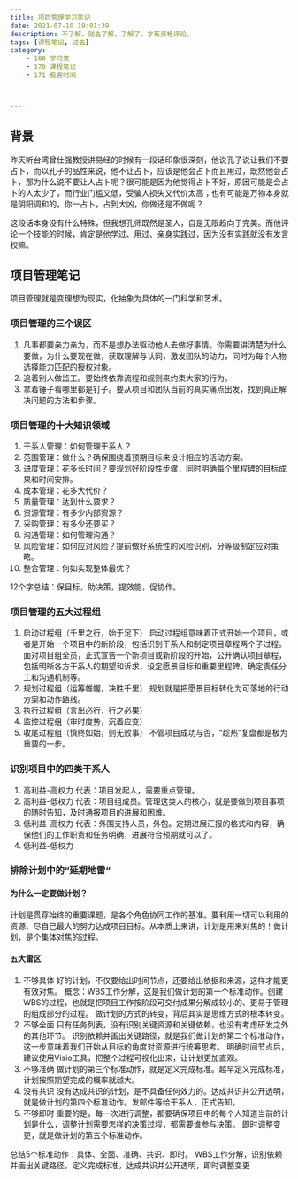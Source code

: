 ```yaml
---
title: 项目管理学习笔记
date: 2021-07-10 19:01:39
description: 不了解，就去了解，了解了，才有资格评论。
tags: [课程笔记, 过去]
category:
    - 100 学习类
    - 170 课程笔记
    - 171 极客时间



---
```






## 背景

昨天听台湾曾仕强教授讲易经的时候有一段话印象很深刻，他说孔子说让我们不要占卜，而以孔子的品性来说，他不让占卜，应该是他会占卜而且用过，既然他会占卜，那为什么说不要让人占卜呢？很可能是因为他觉得占卜不好，原因可能是会占卜的人太少了，而行业门槛又低，受骗人损失又代价太高；也有可能是万物本身就是阴阳调和的，你一占卜，占到大凶，你做还是不做呢？

这段话本身没有什么特殊，但我想孔师既然是圣人，自是无限趋向于完美。而他评论一个技能的时候，肯定是他学过、用过、亲身实践过，因为没有实践就没有发言权嘛。



## 项目管理笔记

项目管理就是变理想为现实，化抽象为具体的一门科学和艺术。

### 项目管理的三个误区
1. 凡事都要亲力亲为，而不是想办法驱动他人去做好事情。你需要讲清楚为什么要做，为什么要现在做，获取理解与认同，激发团队的动力，同时为每个人物选择能力匹配的授权对象。
2. 追着别人做监工。要始终依靠流程和规则来约束大家的行为。
3. 拿着锤子看哪里都是钉子。要从项目和团队当前的真实痛点出发，找到真正解决问题的方法和步骤。

### 项目管理的十大知识领域
1. 干系人管理：如何管理干系人？
2. 范围管理：做什么？确保围绕着预期目标来设计相应的活动方案。
3. 进度管理：花多长时间？要规划好阶段性步骤，同时明确每个里程碑的目标成果和时间安排。
4. 成本管理：花多大代价？
5. 质量管理：达到什么要求？
6. 资源管理：有多少内部资源？
7. 采购管理：有多少还要买？
8. 沟通管理：如何管理沟通？
9. 风险管理：如何应对风险？提前做好系统性的风险识别，分等级制定应对策略。
10. 整合管理：何如实现整体最优？

12个字总结：保目标，助决策，提效能，促协作。

### 项目管理的五大过程组
1. 启动过程组（千里之行，始于足下）
启动过程组意味着正式开始一个项目，或者是开始一个项目中的新阶段，包括识别干系人和制定项目章程两个子过程。
面对项目组全员，正式宣告一个新项目或新阶段的开始，公开确认项目章程，包括明晰各方干系人的期望和诉求，设定愿景目标和重要里程碑，确定责任分工和沟通机制等。
2. 规划过程组（运筹帷幄，决胜千里）
规划就是把愿景目标转化为可落地的行动方案和动作路线。
3. 执行过程组（言出必行，行之必果）
4. 监控过程组（审时度势，沉着应变）
5. 收尾过程组（慎终如始，则无败事）
不管项目成功与否，“趁热”复盘都是极为重要的一步。

### 识别项目中的四类干系人
1. 高利益-高权力
代表：项目发起人，需要重点管理。
2. 高利益-低权力
代表：项目组成员。管理这类人的核心，就是要做到项目事项的随时告知，及时通报项目的进展和困难。
3. 低利益-高权力
代表：外围支持人员，外包。定期进展汇报的格式和内容，确保他们的工作职责和任务明确，进展符合预期就可以了。
4. 低利益-低权力

### 排除计划中的“延期地雷“
#### 为什么一定要做计划？
计划是贯穿始终的重要课题，是各个角色协同工作的基准。要利用一切可以利用的资源、尽自己最大的努力达成项目目标。从本质上来讲，计划是用来对焦的！做计划，是个集体对焦的过程。
#### 五大雷区
1. 不够具体
好的计划，不仅要给出时间节点，还要给出依据和来源，这样才能更有效对焦。
概念：WBS工作分解，这是我们做计划的第一个标准动作。创建WBS的过程，也就是把项目工作按阶段可交付成果分解成较小的、更易于管理的组成部分的过程。
做计划的方式的转变，背后其实是思维方式的根本转变。
2. 不够全面
只有任务列表，没有识别关键资源和关键依赖，也没有考虑研发之外的其他环节。
识别依赖并画出关键路径，就是我们做计划的第二个标准动作，这一步意味着我们开始从目标的角度对资源进行统筹思考。
明确时间节点后，建议使用Visio工具，把整个过程可视化出来，让计划更加直观。
3. 不够准确
做计划的第三个标准动作，就是定义完成标准。越早定义完成标准，计划按照期望完成的概率就越大。
4. 没有共识
没有达成共识的计划，是不具备任何效力的。达成共识并公开透明，就是做计划的第四个标准动作。发邮件等给干系人，正式告知。
5. 不够即时
重要的是，每一次进行调整，都要确保项目中的每个人知道当前的计划是什么，调整计划需要怎样的决策过程，都需要谁参与决策。
即时调整变更，就是做计划的第五个标准动作。

总结5个标准动作：具体、全面、准确、共识、即时。
WBS工作分解，识别依赖并画出关键路径，定义完成标准，达成共识并公开透明，即时调整变更
